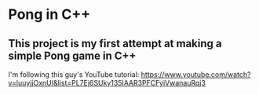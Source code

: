 # Pong in C++

## This project is my first attempt at making a simple Pong game in C++

I'm following this guy's YouTube tutorial: https://www.youtube.com/watch?v=luuyjjOxnUI&list=PL7Ej6SUky135IAAR3PFCFyiVwanauRqj3
